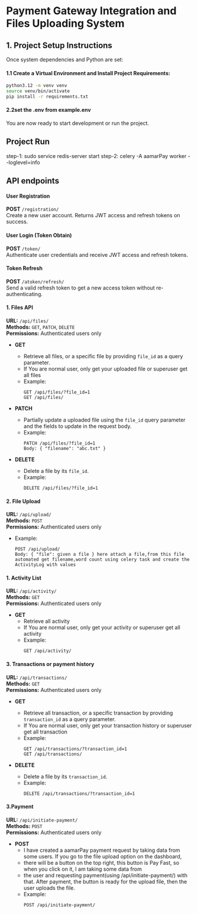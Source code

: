 # Payment Gateway Integration and Files Uploading System
## 1. Project Setup Instructions

Once system dependencies and Python are set:

#### 1.1 Create a Virtual Environment and Install Project Requirements:

```bash
python3.12 -m venv venv
source venv/bin/activate
pip install -r requirements.txt
```
#### 2.2set the .env from example.env
You are now ready to start development or run the project.

## Project Run
step-1: sudo service redis-server start
step-2: celery -A aamarPay worker --loglevel=info

## API endpoints
#### User Registration  
**POST** `/registration/`  
Create a new user account. Returns JWT access and refresh tokens on success.

#### User Login (Token Obtain)  
**POST** `/token/`  
Authenticate user credentials and receive JWT access and refresh tokens.

#### Token Refresh  
**POST** `/atoken/refresh/`  
Send a valid refresh token to get a new access token without re-authenticating.

#### 1. Files API
**URL:** `/api/files/`  
**Methods:** `GET`,  `PATCH`, `DELETE`  
**Permissions:** Authenticated users only  

- **GET**  
  - Retrieve all files, or a specific file by providing `file_id` as a query parameter.
  - If You are normal user, only get your uploaded file or superuser get all files
  - Example:  
    ```
    GET /api/files/?file_id=1
    GET /api/files/
    ```


- **PATCH**  
  - Partially update a uploaded file using the `file_id` query parameter and the fields to update in the request body.  
  - Example:  
    ```
    PATCH /api/files/?file_id=1
    Body: { "filename": "abc.txt" }
    ```

- **DELETE**  
  - Delete a file by its `file_id`.  
  - Example:  
    ```
    DELETE /api/files/?file_id=1
    ```

#### 2. File Upload
**URL:** `/api/upload/`  
**Methods:** `POST`  
**Permissions:** Authenticated users only 
- Example:  
    ```
    POST /api/upload/
    Body: { "file": given a file } here attach a file,from this file automated get filename,word count using celery task and create the ActivityLog with values
    ```
#### 1. Activity List
**URL:** `/api/activity/`  
**Methods:** `GET`  
**Permissions:** Authenticated users only 
- **GET**  
  - Retrieve all activity
  - If You are normal user, only get your activity  or superuser get all activity
  - Example:  
    ```
    GET /api/activity/
    ```

#### 3. Transactions or payment history
**URL:** `/api/transactions/`  
**Methods:** `GET`  
**Permissions:** Authenticated users only 
- **GET**  
  - Retrieve all transaction, or a specific transaction by providing `transaction_id` as a query parameter.
  - If You are normal user, only get your transaction history or superuser get all transaction
  - Example:  
    ```
    GET /api/transactions/?transaction_id=1
    GET /api/transactions/
    ```

- **DELETE**  
  - Delete a file by its `transaction_id`.  
  - Example:  
    ```
    DELETE /api/transactions/?transaction_id=1
    ```

#### 3.Payment
**URL:** `/api/initiate-payment/`  
**Methods:** `POST`  
**Permissions:** Authenticated users only 
- **POST**  
  - I have created a aamarPay payment request by taking data from some users. If you go to the file upload option on the dashboard,
  - there will be a button on the top right, this button is Pay Fast, so when you click on it, I am taking some data from
  - the user and requesting payment(using /api/initiate-payment/) with that. After payment, the button is ready for the upload file, then the user uploads the file.
  - Example:  
    ```
    POST /api/initiate-payment/
    
    ```


